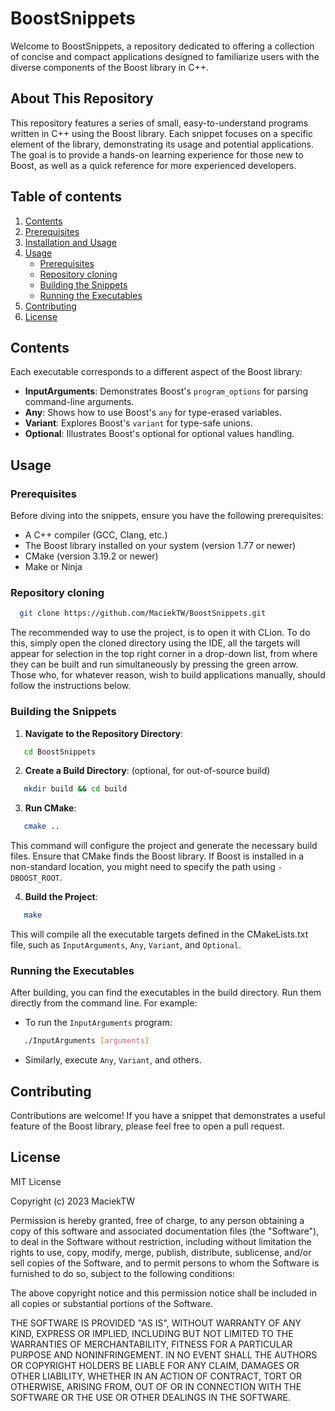 # BoostSnippets

Welcome to BoostSnippets, a repository dedicated to offering a collection of concise and compact applications designed to familiarize users with the diverse components of the Boost library in C++.

## About This Repository

This repository features a series of small, easy-to-understand programs written in C++ using the Boost library. Each snippet focuses on a specific element of the library, demonstrating its usage and potential applications. The goal is to provide a hands-on learning experience for those new to Boost, as well as a quick reference for more experienced developers.

## Table of contents
1. [Contents](#contents)
1. [Prerequisites](#prerequisites)
2. [Installation and Usage](#installation)
3. [Usage](#usage)
   - [Prerequisites](#prerequisites)
   - [Repository cloning](#repository-cloning)
   - [Building the Snippets](#building-the-snippets)
   - [Running the Executables](#running-the-executables)
5. [Contributing](#contributing)
6. [License](#license)

## Contents

Each executable corresponds to a different aspect of the Boost library:

- **InputArguments**: Demonstrates Boost's `program_options` for parsing command-line arguments.
- **Any**: Shows how to use Boost's `any` for type-erased variables.
- **Variant**: Explores Boost's `variant` for type-safe unions.
- **Optional**: Illustrates Boost's optional for optional values handling.

## Usage

### Prerequisites

Before diving into the snippets, ensure you have the following prerequisites:

- A C++ compiler (GCC, Clang, etc.)
- The Boost library installed on your system (version 1.77 or newer)
- CMake (version 3.19.2 or newer)
- Make or Ninja

### Repository cloning

```bash
  git clone https://github.com/MaciekTW/BoostSnippets.git
 ```
The recommended way to use the project, is to open it with CLion. To do this, simply open the cloned directory using the IDE, all the targets will appear for selection in the top right corner in a drop-down list, from where they can be built and run simultaneously by pressing the green arrow. Those who, for whatever reason, wish to build applications manually, should follow the instructions below.

### Building the Snippets

1. **Navigate to the Repository Directory**: 
```bash
   cd BoostSnippets
```

2. **Create a Build Directory**: (optional, for out-of-source build)
```bash
   mkdir build && cd build
 ```

3. **Run CMake**: 
```bash
   cmake ..
 ```
This command will configure the project and generate the necessary build files. Ensure that CMake finds the Boost library. If Boost is installed in a non-standard location, you might need to specify the path using `-DBOOST_ROOT`.

4. **Build the Project**: 
```bash
   make
 ```
This will compile all the executable targets defined in the CMakeLists.txt file, such as `InputArguments`, `Any`, `Variant`, and `Optional`.

### Running the Executables

After building, you can find the executables in the build directory. Run them directly from the command line. For example:

- To run the `InputArguments` program:
```bash
   ./InputArguments [arguments]
```
- Similarly, execute `Any`, `Variant`, and others.

## Contributing

Contributions are welcome! If you have a snippet that demonstrates a useful feature of the Boost library, please feel free to open a pull request.

## License

MIT License

Copyright (c) 2023 MaciekTW

Permission is hereby granted, free of charge, to any person obtaining a copy
of this software and associated documentation files (the "Software"), to deal
in the Software without restriction, including without limitation the rights
to use, copy, modify, merge, publish, distribute, sublicense, and/or sell
copies of the Software, and to permit persons to whom the Software is
furnished to do so, subject to the following conditions:

The above copyright notice and this permission notice shall be included in all
copies or substantial portions of the Software.

THE SOFTWARE IS PROVIDED "AS IS", WITHOUT WARRANTY OF ANY KIND, EXPRESS OR
IMPLIED, INCLUDING BUT NOT LIMITED TO THE WARRANTIES OF MERCHANTABILITY,
FITNESS FOR A PARTICULAR PURPOSE AND NONINFRINGEMENT. IN NO EVENT SHALL THE
AUTHORS OR COPYRIGHT HOLDERS BE LIABLE FOR ANY CLAIM, DAMAGES OR OTHER
LIABILITY, WHETHER IN AN ACTION OF CONTRACT, TORT OR OTHERWISE, ARISING FROM,
OUT OF OR IN CONNECTION WITH THE SOFTWARE OR THE USE OR OTHER DEALINGS IN THE
SOFTWARE.
